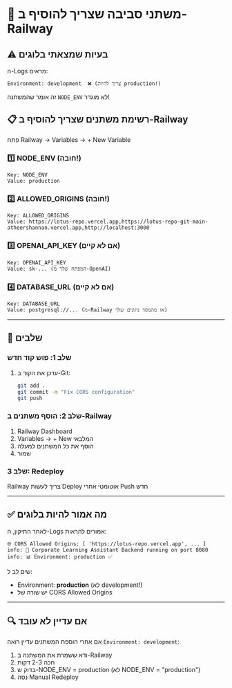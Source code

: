 # 🔧 משתני סביבה שצריך להוסיף ב-Railway

## ⚠️ בעיות שמצאתי בלוגים

ה-Logs מראים:
```
Environment: development  ❌ (צריך להיות production!)
```

זה אומר שהמשתנה `NODE_ENV` לא מוגדר!

## 📋 רשימת משתנים שצריך להוסיף ב-Railway

פתח Railway → Variables → + New Variable

### 1️⃣ NODE_ENV (חובה!)
```
Key: NODE_ENV
Value: production
```

### 2️⃣ ALLOWED_ORIGINS (חובה!)
```
Key: ALLOWED_ORIGINS
Value: https://lotus-repo.vercel.app,https://lotus-repo-git-main-atheershannan.vercel.app,http://localhost:3000
```

### 3️⃣ OPENAI_API_KEY (אם לא קיים)
```
Key: OPENAI_API_KEY
Value: sk-... (המפתח שלך מ-OpenAI)
```

### 4️⃣ DATABASE_URL (אם לא קיים)
```
Key: DATABASE_URL
Value: postgresql://... (מ-Railway או מהמסד נתונים שלך)
```

---

## 🎯 שלבים

### שלב 1: פוש קוד חדש
1. עדכן את הקוד ב-Git:
   ```bash
   git add .
   git commit -m "Fix CORS configuration"
   git push
   ```

### שלב 2: הוסף משתנים ב-Railway
1. Railway Dashboard
2. Variables → + New המלבאי
3. הוסף את כל המשתנים למעלה
4. שמור

### שלב 3: Redeploy
Railway צריך לעשות Deploy אוטומטי אחרי Push חדש

---

## ✅ מה אמור להיות בלוגים

לאחר התיקון, ה-Logs אמורים להראות:

```
🌐 CORS Allowed Origins: [ 'https://lotus-repo.vercel.app', ... ]
info: 🚀 Corporate Learning Assistant Backend running on port 8080
info: 📊 Environment: production ✅
```

שים לב ל:
- Environment: **production** (לא development!)
- יש שורה של CORS Allowed Origins

---

## 🔍 אם עדיין לא עובד

אם אחרי הוספת המשתנים עדיין רואה `Environment: development`:

1. ודא ששמרת את המשתנה ב-Railway
2. חכה 2-3 דקות
3. בדוק ש-NODE_ENV = production (לא NODE_ENV = "production")
4. נסה Manual Redeploy

